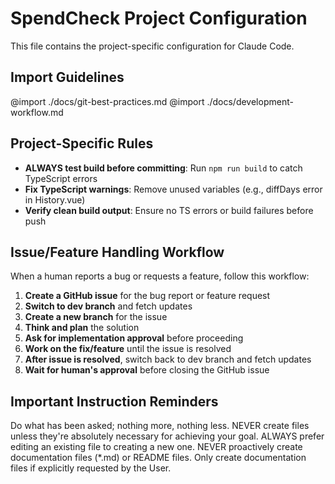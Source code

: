 # SpendCheck Project Configuration

This file contains the project-specific configuration for Claude Code.

## Import Guidelines

@import ./docs/git-best-practices.md
@import ./docs/development-workflow.md

## Project-Specific Rules

- **ALWAYS test build before committing**: Run `npm run build` to catch TypeScript errors
- **Fix TypeScript warnings**: Remove unused variables (e.g., diffDays error in History.vue)  
- **Verify clean build output**: Ensure no TS errors or build failures before push

## Issue/Feature Handling Workflow

When a human reports a bug or requests a feature, follow this workflow:
1. **Create a GitHub issue** for the bug report or feature request
2. **Switch to dev branch** and fetch updates
3. **Create a new branch** for the issue
4. **Think and plan** the solution
5. **Ask for implementation approval** before proceeding
6. **Work on the fix/feature** until the issue is resolved
7. **After issue is resolved**, switch back to dev branch and fetch updates
8. **Wait for human's approval** before closing the GitHub issue

## Important Instruction Reminders

Do what has been asked; nothing more, nothing less.
NEVER create files unless they're absolutely necessary for achieving your goal.
ALWAYS prefer editing an existing file to creating a new one.
NEVER proactively create documentation files (*.md) or README files. Only create documentation files if explicitly requested by the User.